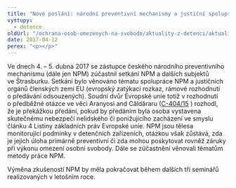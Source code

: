 ```yaml
---
title: "Nové poslání: národní preventivní mechanismy a justiční spolupráce v rámci zemí EU"
vystupy:
  - detence
oldUrl: "/ochrana-osob-omezenych-na-svobode/aktuality-z-detenci/aktuality-z-detenci-2017/nove-poslani-narodni-preventivni-mechanismy-a-justicni-spoluprace-v-ramci-zemi-eu/"
date: 2017-04-12
perex: "<p></p>"
---
```


<!-- imported from the old website -->

<p>Ve dnech 4. – 5. dubna 2017 se zástupce českého národního preventivního mechanismu (dále jen NPM) zúčastnil setkání NPM a dalších subjektů ve Štrasburku. Setkání bylo věnováno tématu spolupráce NPM a justičních orgánů členských zemí EU (evropský zatýkací rozkaz, rámové rozhodnutí o předávání odsouzených). Soudní dvůr Evropské unie totiž v rozhodnutí o předběžné otázce ve věci Aranyosi and Căldăraru (<a title="Otevření do nového okna" href="http://curia.europa.eu/juris/document/document.jsf;jsessionid=9ea7d0f130d69643597ec4f54fcd87b18983f7e03411.e34KaxiLc3eQc40LaxqMbN4Pax0Ke0?text=&amp;docid=175547&amp;pageIndex=0&amp;doclang=CS&amp;mode=lst&amp;dir=&amp;occ=first&amp;part=1&amp;cid=706619" target="_blank">C-404/15</a> ) rozhodl, že je překážkou předání, pokud by předáním byla osoba vystavena skutečnému nebezpečí nelidského či ponižujícího zacházení ve smyslu článku 4 Listiny základních práv Evropské unie. NPM jsou tělesa monitorující podmínky v detenčních zařízeních, otázkou však zůstává, zda je jejich úloha primárně preventivní či zda mohou poskytovat rovněž záruky při výkonu omezení osobní svobody. Dále se zúčastnění věnovali tématům metody práce NPM.</p> <p>Výměna zkušeností NPM by měla pokračovat během dalších tří seminářů realizovaných v letošním roce.</p>
